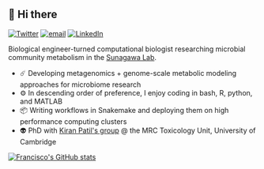 ## 👋 Hi there

[![Twitter](https://img.shields.io/badge/Twitter-%40metagenomez-lightblue)](https://twitter.com/metagenomez)
[![email](https://img.shields.io/badge/email-fz274%40cam.ac.uk-%23a6bddb)](fz274@cam.ac.uk)
[![LinkedIn](https://img.shields.io/badge/LinkedIn-fzorrilla94-blue)](https://www.linkedin.com/in/fzorrilla94/)

Biological engineer-turned computational biologist researching microbial community metabolism in the [Sunagawa Lab](https://micro.biol.ethz.ch/research/sunagawa.html).

- ☄️ Developing metagenomics + genome-scale metabolic modeling approaches for microbiome research
- ⚙️ In descending order of preference, I enjoy coding in bash, R, python, and MATLAB
- 📦 Writing workflows in Snakemake and deploying them on high performance computing clusters
- 👽 PhD with [Kiran Patil's group](https://www.mrc-tox.cam.ac.uk/research/research-groups/patil-group) @ the MRC Toxicology Unit, University of Cambridge

[![Francisco's GitHub stats](https://github-readme-stats.vercel.app/api?username=franciscozorrilla)](https://github.com/anuraghazra/github-readme-stats)
